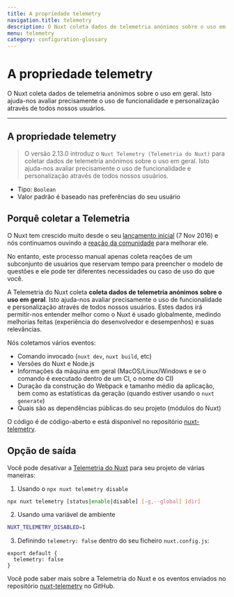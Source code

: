 ```yaml
---
title: A propriedade telemetry
navigation.title: telemetry
description: O Nuxt coleta dados de telemetria anónimos sobre o uso em geral. Isto ajuda-nos avaliar precisamente o uso de funcionalidade e personalização através de todos nossos usuários.
menu: telemetry
category: configuration-glossary
---
```

# A propriedade telemetry

O Nuxt coleta dados de telemetria anónimos sobre o uso em geral. Isto ajuda-nos avaliar precisamente o uso de funcionalidade e personalização através de todos nossos usuários.

---

## A propriedade telemetry

> O versão 2.13.0 introduz o `Nuxt Telemetry (Telemetria do Nuxt)` para coletar dados de telemetria anónimos sobre o uso em geral. Isto ajuda-nos avaliar precisamente o uso de funcionalidade e personalização através de todos nossos usuários.

- Tipo: `Boolean`
- Valor padrão é baseado nas preferências do seu usuário

## Porquê coletar a Telemetria

O Nuxt tem crescido muito desde o seu [lançamento inicial](https://github.com/nuxt/nuxt.js/releases/tag/v0.2.0) (7 Nov 2016) e nós continuamos ouvindo a [reação da comunidade](https://github.com/nuxt/nuxt.js/issues) para melhorar ele.

No entanto, este processo manual apenas coleta reações de um subconjunto de usuários que reservam tempo para preencher o modelo de questões e ele pode ter diferentes necessidades ou caso de uso do que você.

A Telemetria do Nuxt coleta **coleta dados de telemetria anónimos sobre o uso em geral**. Isto ajuda-nos avaliar precisamente o uso de funcionalidade e personalização através de todos nossos usuários. Estes dados irá permitir-nos entender melhor como o Nuxt é usado globalmente, medindo melhorias feitas (experiência do desenvolvedor e desempenhos) e suas relevâncias.

Nós coletamos vários eventos:

- Comando invocado (`nuxt dev`, `nuxt build`, etc)
- Versões do Nuxt e Node.js
- Informações da máquina em geral (MacOS/Linux/Windows e se o comando é executado dentro de um CI, o nome do CI)
- Duração da construção do Webpack e tamanho médio da aplicação, bem como as estatísticas da geração (quando estiver usando o `nuxt generate`)
- Quais são as dependências públicas do seu projeto (módulos do Nuxt)

O código é de código-aberto e está disponível no repositório [nuxt-telemetry](https://github.com/nuxt/telemetry).

## Opção de saída

Você pode desativar a [Telemetria do Nuxt](https://github.com/nuxt/telemetry) para seu projeto de várias maneiras:

1. Usando o `npx nuxt telemetry disable`

```bash
npx nuxt telemetry [status|enable|disable] [-g,--global] [dir]
```

2. Usando uma variável de ambiente

```bash
NUXT_TELEMETRY_DISABLED=1
```

3. Definindo `telemetry: false` dentro do seu ficheiro `nuxt.config.js`:

```js{}[nuxt.config.js]
export default {
  telemetry: false
}
```

Você pode saber mais sobre a Telemetria do Nuxt e os eventos enviados no repositório [nuxt-telemetry](https://github.com/nuxt/telemetry) no GitHub.
